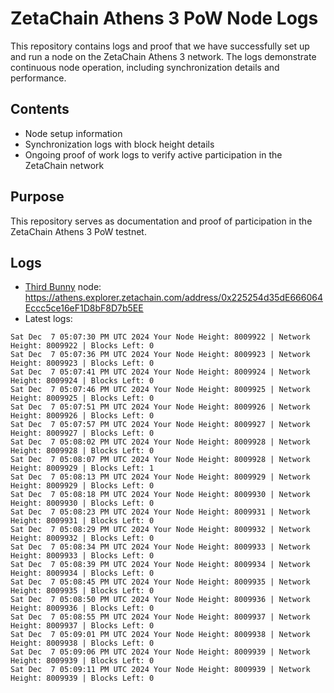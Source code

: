 # ZetaChain Athens 3 PoW Node Logs
This repository contains logs and proof that we have successfully set up and run a node on the ZetaChain Athens 3 network. The logs demonstrate continuous node operation, including synchronization details and performance.

## Contents
- Node setup information
- Synchronization logs with block height details
- Ongoing proof of work logs to verify active participation in the ZetaChain network

## Purpose
This repository serves as documentation and proof of participation in the ZetaChain Athens 3 PoW testnet.

## Logs

- [Third Bunny](https://thirdbunny.xyz/) node: https://athens.explorer.zetachain.com/address/0x225254d35dE666064Eccc5ce16eF1D8bF8D7b5EE
- Latest logs:
```
Sat Dec  7 05:07:30 PM UTC 2024 Your Node Height: 8009922 | Network Height: 8009922 | Blocks Left: 0
Sat Dec  7 05:07:36 PM UTC 2024 Your Node Height: 8009923 | Network Height: 8009923 | Blocks Left: 0
Sat Dec  7 05:07:41 PM UTC 2024 Your Node Height: 8009924 | Network Height: 8009924 | Blocks Left: 0
Sat Dec  7 05:07:46 PM UTC 2024 Your Node Height: 8009925 | Network Height: 8009925 | Blocks Left: 0
Sat Dec  7 05:07:51 PM UTC 2024 Your Node Height: 8009926 | Network Height: 8009926 | Blocks Left: 0
Sat Dec  7 05:07:57 PM UTC 2024 Your Node Height: 8009927 | Network Height: 8009927 | Blocks Left: 0
Sat Dec  7 05:08:02 PM UTC 2024 Your Node Height: 8009928 | Network Height: 8009928 | Blocks Left: 0
Sat Dec  7 05:08:07 PM UTC 2024 Your Node Height: 8009928 | Network Height: 8009929 | Blocks Left: 1
Sat Dec  7 05:08:13 PM UTC 2024 Your Node Height: 8009929 | Network Height: 8009929 | Blocks Left: 0
Sat Dec  7 05:08:18 PM UTC 2024 Your Node Height: 8009930 | Network Height: 8009930 | Blocks Left: 0
Sat Dec  7 05:08:23 PM UTC 2024 Your Node Height: 8009931 | Network Height: 8009931 | Blocks Left: 0
Sat Dec  7 05:08:29 PM UTC 2024 Your Node Height: 8009932 | Network Height: 8009932 | Blocks Left: 0
Sat Dec  7 05:08:34 PM UTC 2024 Your Node Height: 8009933 | Network Height: 8009933 | Blocks Left: 0
Sat Dec  7 05:08:39 PM UTC 2024 Your Node Height: 8009934 | Network Height: 8009934 | Blocks Left: 0
Sat Dec  7 05:08:45 PM UTC 2024 Your Node Height: 8009935 | Network Height: 8009935 | Blocks Left: 0
Sat Dec  7 05:08:50 PM UTC 2024 Your Node Height: 8009936 | Network Height: 8009936 | Blocks Left: 0
Sat Dec  7 05:08:55 PM UTC 2024 Your Node Height: 8009937 | Network Height: 8009937 | Blocks Left: 0
Sat Dec  7 05:09:01 PM UTC 2024 Your Node Height: 8009938 | Network Height: 8009938 | Blocks Left: 0
Sat Dec  7 05:09:06 PM UTC 2024 Your Node Height: 8009939 | Network Height: 8009939 | Blocks Left: 0
Sat Dec  7 05:09:11 PM UTC 2024 Your Node Height: 8009939 | Network Height: 8009939 | Blocks Left: 0
```
